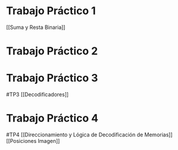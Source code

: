 
# Trabajo Práctico 1
[[Suma y Resta Binaria]]
# Trabajo Práctico 2

# Trabajo Práctico 3
#TP3
[[Decodificadores]]

# Trabajo Práctico 4
#TP4 
[[Direccionamiento y Lógica de Decodificación de Memorias]]
[[Posiciones Imagen]]